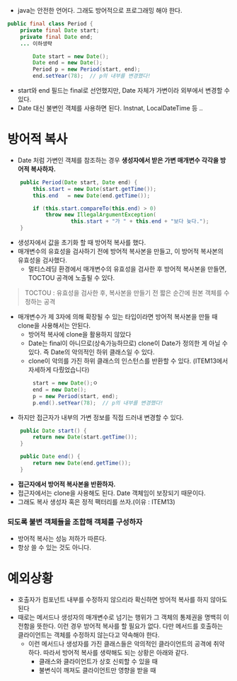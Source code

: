- java는 안전한 언어다. 그래도 방어적으로 프로그래밍 해야 한다.

```java
public final class Period {
    private final Date start;
    private final Date end;
    ... 이하생략
```
```java
        Date start = new Date();
        Date end = new Date();
        Period p = new Period(start, end);
        end.setYear(78);  // p의 내부를 변경했다!
```
- start와 end 필드는 final로 선언했지만, Date 자체가 가변이라 외부에서 변경할 수 있다.
- Date 대신 불변인 객체를 사용하면 된다. Instnat, LocalDateTime 등 ..

# 방어적 복사
- Date 처럼 가변인 객체를 참조하는 경우 **생성자에서 받은 가변 매개변수 각각을 방어적 복사하자.**
```java
    public Period(Date start, Date end) {
        this.start = new Date(start.getTime());
        this.end   = new Date(end.getTime());

        if (this.start.compareTo(this.end) > 0)
            throw new IllegalArgumentException(
                    this.start + "가 " + this.end + "보다 늦다.");
    }
```
- 생성자에서 값을 초기화 할 때 방어적 복사를 했다.
- 매개변수의 유효성을 검사하기 전에 방어적 복사본을 만들고, 이 방어적 복사본의 유효성을 검사했다.
  - 멀티스레딩 환경에서 매개변수의 유효성을 검사한 후 방어적 복사본을 만들면, TOCTOU 공격에 노출될 수 있다.
 > TOCTOU : 유효성을 검사한 후, 복사본을 만들기 전 짧은 순간에 원본 객체를 수정하는 공격
- 매개변수가 제 3자에 의해 확장될 수 있는 타입이라면 방어적 복사본을 만들 때 clone을 사용해서는 안된다.
  - 방어적 복사에 clone을 활용하지 않았다
  - Date는 final이 아니므로(상속가능하므로) clone이 Date가 정의한 게 아닐 수 있다. 즉 Date의 악의적인 하위 클래스일 수 있다. 
  - clone이 악의를 가진 하위 클래스의 인스턴스를 반환할 수 있다. (ITEM13에서 자세하게 다뤘었습니다)

```java
        start = new Date();ㅇ
        end = new Date();
        p = new Period(start, end);
        p.end().setYear(78);  // p의 내부를 변경했다!
```
- 하지만 접근자가 내부의 가변 정보를 직접 드러내 변경할 수 있다.

```java
    public Date start() {
        return new Date(start.getTime());
    }

    public Date end() {
        return new Date(end.getTime());
    }
```
- **접근자에서 방어적 복사본을 반환하자.**
- 접근자에서는 clone을 사용해도 된다. Date 객체임이 보장되기 때문이다.
- 그래도 복사 생성자 혹은 정적 팩터리를 쓰자.(이유 : ITEM13)

### 되도록 불변 객체들을 조합해 객체를 구성하자
- 방어적 복사는 성능 저하가 따른다.
- 항상 쓸 수 있는 것도 아니다.

# 예외상황
- 호출자가 컴포넌트 내부를 수정하지 않으리라 확신하면 방어적 복사를 하지 않아도 된다
- 때로는 메서드나 생성자의 매개변수로 넘기는 행위가 그 객체의 통제권을 명백히 이전함을 뜻한다. 이런 경우 방어적 복사를 할 필요가 없다. 다만 메서드를 호출하는 클라이언트는 객체를 수정하지 않는다고 약속해야 한다.
  - 이런 메서드나 생성자를 가진 클래스들은 악의적인 클라이언트의 공격에 취약하다. 따라서 방어적 복사를 생략해도 되는 상황은 아래와 같다.
    - 클래스와 클라이언트가 상호 신뢰할 수 있을 때
    - 불변식이 깨져도 클라이언트만 영향을 받을 때
  
  

  


